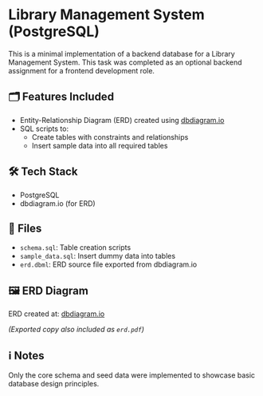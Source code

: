 # Library Management System (PostgreSQL)

This is a minimal implementation of a backend database for a Library Management System. This task was completed as an optional backend assignment for a frontend development role.

## 🗂 Features Included

- Entity-Relationship Diagram (ERD) created using [dbdiagram.io](https://dbdiagram.io)
- SQL scripts to:
  - Create tables with constraints and relationships
  - Insert sample data into all required tables

## 🛠 Tech Stack

- PostgreSQL
- dbdiagram.io (for ERD)

## 📄 Files

- `schema.sql`: Table creation scripts
- `sample_data.sql`: Insert dummy data into tables
- `erd.dbml`: ERD source file exported from dbdiagram.io

## 🖼 ERD Diagram

ERD created at: [dbdiagram.io](https://dbdiagram.io)

_(Exported copy also included as `erd.pdf`)_

## ℹ️ Notes

Only the core schema and seed data were implemented to showcase basic database design principles.
